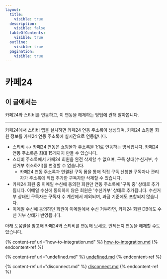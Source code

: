 ```yaml
---
layout:
  title:
    visible: true
  description:
    visible: false
  tableOfContents:
    visible: true
  outline:
    visible: true
  pagination:
    visible: true
---
```


# 카페24

## 이 글에서는

카페24와 스티비를 연동하고, 이 연동을 해제하는 방법에 관해 알아봅니다.

***

카페24에서 스티비 앱을 설치하면 카페24 연동 주소록이 생성되며, 카페24 쇼핑몰 회원 정보를 카페24 연동 주소록에 실시간으로 연동합니다.

* 스티비 ↔ 카페24 연동은 쇼핑몰과 주소록을 1:1로 연동하는 방식입니다. 카페24 연동 주소록은 최대 15개까지 만들 수 있습니다.
* 스티비 주소록에서 카페24 회원을 완전 삭제할 수 없으며, 구독 상태(수신거부, 수신거부 취소하기)를 변경할 수 없습니다.&#x20;
  * 카페24 연동 주소록과 연결된 구독 폼을 통해 직접 구독 신청한 구독자나 관리자가 주소록에 직접 추가한 구독자만 삭제할 수 있습니다.
* 카페24 회원 중 이메일 수신에 동의한 회원만 연동 주소록에 '구독 중' 상태로 추가됩니다. 이메일 수신에 동의하지 않은 회원은 '수신거부' 상태로 추가됩니다. 수신거부 상태인 구독자는 구독자 수 계산에서 제외되며, 과금 기준에도 포함되지 않습니다.
* 이메일 수신에 동의하던 회원이 이메일에서 수신 거부하면, 카페24 회원 DB에도 수신 거부 상태가 반영됩니다.

아래 도움말을 참고해 카페24와 스티비를 연동해 보세요. 언제든지 연동을 해제할 수도 있습니다.

{% content-ref url="how-to-integration.md" %}
[how-to-integration.md](how-to-integration.md)
{% endcontent-ref %}

{% content-ref url="undefined.md" %}
[undefined.md](undefined.md)
{% endcontent-ref %}

{% content-ref url="disconnect.md" %}
[disconnect.md](disconnect.md)
{% endcontent-ref %}
